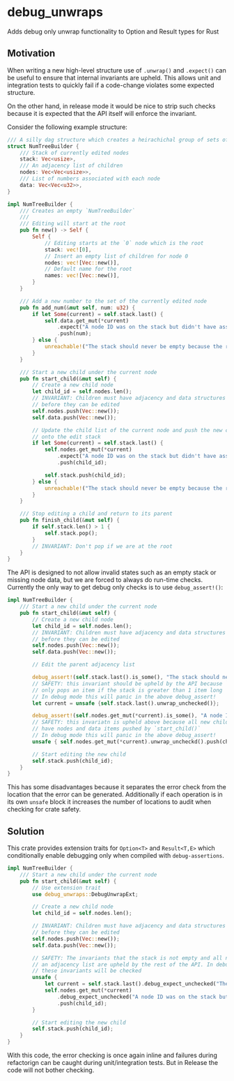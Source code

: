 # debug_unwraps

Adds debug only unwrap functionality to Option and Result types for Rust

## Motivation

When writing a new high-level structure use of `.unwrap()` and `.expect()` can 
be useful to ensure that internal invariants are upheld. This allows unit and 
integration tests to quickly fail if a code-change violates some expected 
structure. 

On the other hand, in release mode it would be nice to strip such checks because
it is expected that the API itself will enforce the invariant.

Consider the following example structure: 

```rust
/// A silly dag structure which creates a heirachichal group of sets of numbers
struct NumTreeBuilder {
    /// Stack of currently edited nodes
    stack: Vec<usize>,
    /// An adjacency list of children
    nodes: Vec<Vec<usize>>,
    /// List of numbers associated with each node
    data: Vec<Vec<u32>>,
}

impl NumTreeBuilder {
    /// Creates an empty `NumTreeBuilder`
    /// 
    /// Editing will start at the root
    pub fn new() -> Self {
        Self {
            // Editing starts at the `0` node which is the root
            stack: vec![0],
            // Insert an empty list of children for node 0
            nodes: vec![Vec::new()],
            // Default name for the root
            names: vec![Vec::new()],
        }
    }

    /// Add a new number to the set of the currently edited node
    pub fn add_num(&mut self, num: u32) {
        if let Some(current) = self.stack.last() {
            self.data.get_mut(*current)
                .expect("A node ID was on the stack but didn't have associated data")
                .push(num);
        } else {
            unreachable!("The stack should never be empty because the root cannot be popped");
        }
    }

    /// Start a new child under the current node
    pub fn start_child(&mut self) {
        // Create a new child node
        let child_id = self.nodes.len();
        // INVARIANT: Children must have adjacency and data structures created
        // before they can be edited
        self.nodes.push(Vec::new());
        self.data.push(Vec::new());

        // Update the child list of the current node and push the new child
        // onto the edit stack
        if let Some(current) = self.stack.last() {
            self.nodes.get_mut(*current)
                .expect("A node ID was on the stack but didn't have associated data")
                .push(child_id);

            self.stack.push(child_id);
        } else {
            unreachable!("The stack should never be empty because the root cannot be popped");
        }
    }

    /// Stop editing a child and return to its parent
    pub fn finish_child(&mut self) {
        if self.stack.len() > 1 {
            self.stack.pop();
        }
        // INVARIANT: Don't pop if we are at the root
    }
}
```

The API is designed to not allow invalid states such as an empty stack or 
missing node data, but we are forced to always do run-time checks. 
Currently the only way to get debug only checks is to use `debug_assert!()`:

```rust
impl NumTreeBuilder {
    /// Start a new child under the current node
    pub fn start_child(&mut self) {
        // Create a new child node
        let child_id = self.nodes.len();
        // INVARIANT: Children must have adjacency and data structures created
        // before they can be edited
        self.nodes.push(Vec::new());
        self.data.push(Vec::new());

        // Edit the parent adjacency list

        debug_assert!(self.stack.last().is_some(), "The stack should never be empty because the root cannot be popped");
        // SAFETY: this invariant should be upheld by the API because `finish_child()` 
        // only pops an item if the stack is greater than 1 item long
        // In debug mode this will panic in the above debug_assert!
        let current = unsafe {self.stack.last().unwrap_unchecked()};

        debug_assert!(self.nodes.get_mut(*current).is_some(), "A node ID was on the stack but didn't have associated data");
        // SAFETY: this invariatn is upheld above because all new child nodes
        // have nodes and data items pushed by `start_child()`
        // In debug mode this will panic in the above debug_assert!
        unsafe { self.nodes.get_mut(*current).unwrap_uncheckd().push(child_id) };

        // Start editing the new child
        self.stack.push(child_id);
    }
}
```

This has some disadvantages because it separates the error check from the location
that the error can be generated. Additionally if each operation is in its own
`unsafe` block it increases the number of locations to audit when checking for
crate safety. 

## Solution

This crate provides extension traits for `Option<T>` and `Result<T,E>` which
conditionally enable debugging only when compiled with `debug-assertions`. 

```rust
impl NumTreeBuilder {
    /// Start a new child under the current node
    pub fn start_child(&mut self) {
        // Use extension trait
        use debug_unwraps::DebugUnwrapExt;

        // Create a new child node
        let child_id = self.nodes.len();

        // INVARIANT: Children must have adjacency and data structures created
        // before they can be edited
        self.nodes.push(Vec::new());
        self.data.push(Vec::new());

        // SAFETY: The invariants that the stack is not empty and all nodes have
        // an adjacency list are upheld by the rest of the API. In debug mode
        // these invariants will be checked
        unsafe {
            let current = self.stack.last().debug_expect_unchecked("The stack should never be empty because the root cannot be popped");
            self.nodes.get_mut(*current)
                .debug_expect_unchecked("A node ID was on the stack but didn't have associated data")
                .push(child_id);
        }

        // Start editing the new child
        self.stack.push(child_id);
    }
}
```

With this code, the error checking is once again inline and failures during 
refactorign can be caught during unit/integration tests. But in Release the
code will not bother checking. 